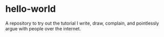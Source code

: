 # hello-world
A repository to try out the tutorial
I write, draw, complain, and pointlessly argue with people over the internet.
